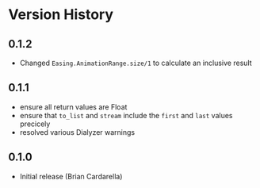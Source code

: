 # Version History

## 0.1.2
* Changed `Easing.AnimationRange.size/1` to calculate an inclusive result

## 0.1.1

* ensure all return values are Float
* ensure that `to_list` and `stream` include the `first` and `last` values precicely
* resolved various Dialyzer warnings

## 0.1.0

* Initial release (Brian Cardarella)